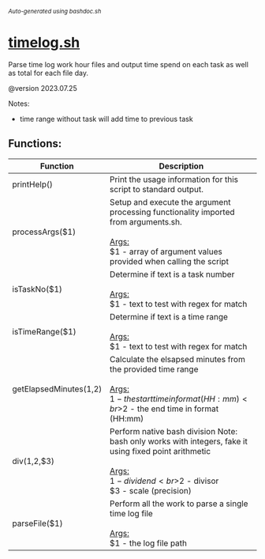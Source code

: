 <small><i>Auto-generated using bashdoc.sh</i></small>
# [timelog.sh](../docs/timelog.sh)

Parse time log work hour files and output time spend on each task as well as total for
each file day.

@version 2023.07.25

Notes:<br>
- time range without task will add time to previous task


## Functions:
| Function | Description |
|----------|-------------|
| printHelp() | Print the usage information for this script to standard output.  |
| processArgs($1) | Setup and execute the argument processing functionality imported from arguments.sh.  <br><br><u>Args:</u><br>$1 - array of argument values provided when calling the script <br> |
| isTaskNo($1) | Determine if text is a task number  <br><br><u>Args:</u><br>$1 - text to test with regex for match <br> |
| isTimeRange($1) | Determine if text is a time range  <br><br><u>Args:</u><br>$1 - text to test with regex for match <br> |
| getElapsedMinutes($1,$2) | Calculate the elsapsed minutes from the provided time range  <br><br><u>Args:</u><br>$1 - the start time in format (HH:mm) <br>$2 - the end time in format (HH:mm) <br> |
| div($1,$2,$3) | Perform native bash division Note: bash only works with integers, fake it using fixed point arithmetic  <br><br><u>Args:</u><br>$1 - dividend <br>$2 - divisor <br>$3 - scale (precision) <br> |
| parseFile($1) | Perform all the work to parse a single time log file  <br><br><u>Args:</u><br>$1 - the log file path <br> |
